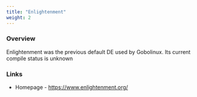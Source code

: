 ```yaml
---
title: "Enlightenment"
weight: 2
---
```


### Overview

Enlightenment was the previous default DE used by Gobolinux. Its current compile status is unknown


### Links 
* Homepage - https://www.enlightenment.org/